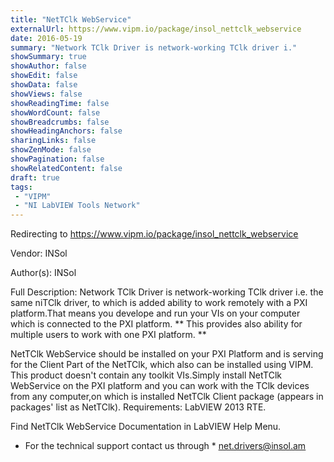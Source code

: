 ```yaml
---
title: "NetTClk WebService"
externalUrl: https://www.vipm.io/package/insol_nettclk_webservice
date: 2016-05-19
summary: "Network TClk Driver is network-working TClk driver i."
showSummary: true
showAuthor: false
showEdit: false
showData: false
showViews: false
showReadingTime: false
showWordCount: false
showBreadcrumbs: false
showHeadingAnchors: false
sharingLinks: false
showZenMode: false
showPagination: false
showRelatedContent: false
draft: true
tags:
 - "VIPM"
 - "NI LabVIEW Tools Network"
---
```


Redirecting to https://www.vipm.io/package/insol_nettclk_webservice

Vendor: INSol

Author(s): INSol
 
Full Description:
Network TClk Driver is network-working TClk driver i.e. the same niTClk driver, to which is added ability to work remotely with a PXI platform.That means you develope and run your VIs on your computer which is connected to the PXI platform. ** This provides also ability for multiple users to work with one PXI platform. **

NetTClk WebService should be installed  on your PXI Platform and is serving for the Client Part of the NetTClk, which also can be installed using VIPM. This product doesn't contain any toolkit VIs.Simply install NetTClk WebService on the PXI platform and you can work with the TClk devices from any computer,on which is installed NetTClk Client package (appears in packages' list as NetTClk).
Requirements: LabVIEW 2013 RTE.

Find NetTClk WebService Documentation in LabVIEW Help Menu.

* For the technical support contact us through * <u> net.drivers@insol.am  </u>